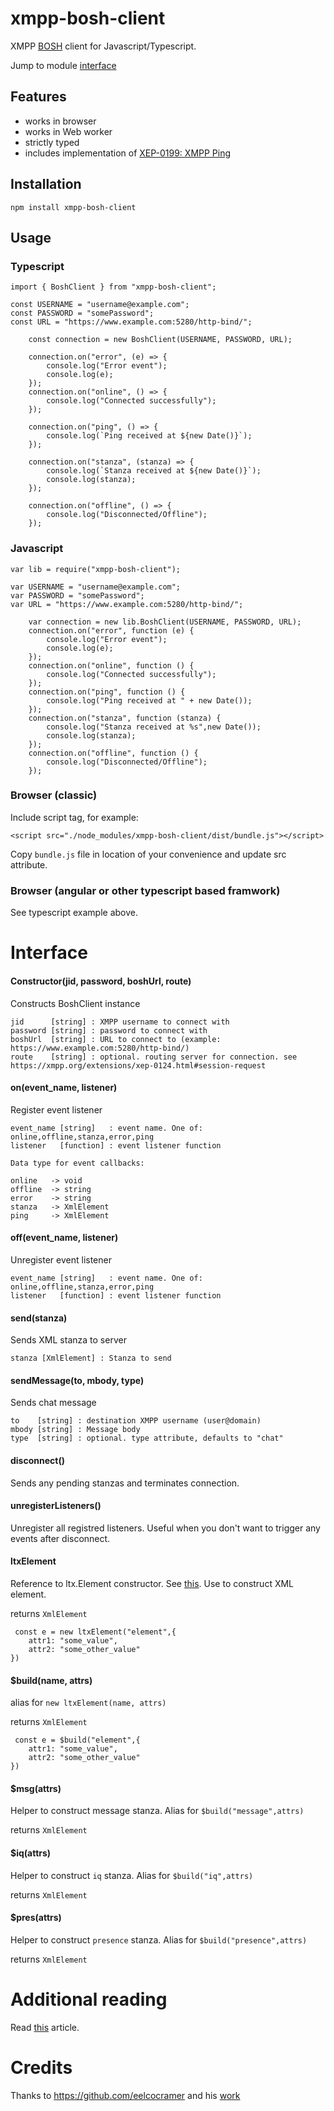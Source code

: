# xmpp-bosh-client

XMPP [BOSH](https://en.wikipedia.org/wiki/BOSH_(protocol)) client for Javascript/Typescript.


Jump to module [interface](#interface)

## Features

- works in browser
- works in Web worker
- strictly typed
- includes implementation of [XEP-0199: XMPP Ping](https://xmpp.org/extensions/xep-0199.html)


## Installation

`npm install xmpp-bosh-client`

## Usage

### Typescript
```
import { BoshClient } from "xmpp-bosh-client";

const USERNAME = "username@example.com";
const PASSWORD = "somePassword";
const URL = "https://www.example.com:5280/http-bind/";

    const connection = new BoshClient(USERNAME, PASSWORD, URL);

    connection.on("error", (e) => {
        console.log("Error event");
        console.log(e);
    });
    connection.on("online", () => {
        console.log("Connected successfully");
    });
    
    connection.on("ping", () => {
        console.log(`Ping received at ${new Date()}`);
    });
    
    connection.on("stanza", (stanza) => {
        console.log(`Stanza received at ${new Date()}`);
        console.log(stanza);
    });

    connection.on("offline", () => {
        console.log("Disconnected/Offline");
    });

```

### Javascript
```
var lib = require("xmpp-bosh-client");

var USERNAME = "username@example.com";
var PASSWORD = "somePassword";
var URL = "https://www.example.com:5280/http-bind/";

    var connection = new lib.BoshClient(USERNAME, PASSWORD, URL);
    connection.on("error", function (e) {
        console.log("Error event");
        console.log(e);
    });
    connection.on("online", function () {
        console.log("Connected successfully");
    });
    connection.on("ping", function () {
        console.log("Ping received at " + new Date());
    });
    connection.on("stanza", function (stanza) {
        console.log("Stanza received at %s",new Date());
        console.log(stanza);
    });
    connection.on("offline", function () {
        console.log("Disconnected/Offline");
    });

```

### Browser (classic)

Include script tag, for example:

`<script src="./node_modules/xmpp-bosh-client/dist/bundle.js"></script>`

Copy `bundle.js` file in location of your convenience and update src attribute.
 
### Browser (angular or other typescript based framwork)

See typescript example above.

# <a name="interface"></a> Interface

#### Constructor(jid, password, boshUrl, route)
Constructs BoshClient instance
```
jid      [string] : XMPP username to connect with
password [string] : password to connect with
boshUrl  [string] : URL to connect to (example: https://www.example.com:5280/http-bind/)
route    [string] : optional. routing server for connection. see https://xmpp.org/extensions/xep-0124.html#session-request
```
#### on(event_name, listener)
Register event listener
```
event_name [string]   : event name. One of: online,offline,stanza,error,ping
listener   [function] : event listener function

Data type for event callbacks:

online   -> void
offline  -> string
error    -> string
stanza   -> XmlElement
ping     -> XmlElement

```


#### off(event_name, listener)
Unregister event listener
```
event_name [string]   : event name. One of: online,offline,stanza,error,ping
listener   [function] : event listener function
```

#### send(stanza)
Sends XML stanza to server
```
stanza [XmlElement] : Stanza to send
```
#### sendMessage(to, mbody, type)
Sends chat message 
```
to    [string] : destination XMPP username (user@domain)
mbody [string] : Message body
type  [string] : optional. type attribute, defaults to "chat"
```
#### disconnect()
Sends any pending stanzas and terminates connection.

#### unregisterListeners()
Unregister all registred listeners. Useful when you don't want to trigger any events after disconnect.

#### ltxElement

Reference to ltx.Element constructor. See [this](https://github.com/xmppjs/ltx).
Use to construct XML element.

returns `XmlElement`

```
 const e = new ltxElement("element",{
    attr1: "some_value",
    attr2: "some_other_value"
}) 
```

#### $build(name, attrs)
alias for `new ltxElement(name, attrs)`

returns `XmlElement`

```
 const e = $build("element",{
    attr1: "some_value",
    attr2: "some_other_value"
}) 
```

#### $msg(attrs)
Helper to construct message stanza. Alias for `$build("message",attrs)`

returns `XmlElement`

#### $iq(attrs)
Helper to construct `iq` stanza. Alias for `$build("iq",attrs)`

returns `XmlElement`

#### $pres(attrs)
Helper to construct `presence` stanza. Alias for `$build("presence",attrs)`

returns `XmlElement`


# Additional reading

Read [this](https://metajack.im/2008/07/02/xmpp-is-better-with-bosh/) article.

# Credits 

Thanks to https://github.com/eelcocramer and his [work](https://github.com/eelcocramer/node-bosh-xmpp-client)
